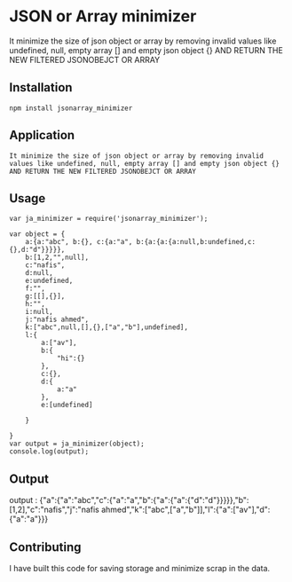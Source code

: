 JSON or Array minimizer
=========

It minimize the size of json object or array by removing invalid values like undefined, null, empty array [] and empty json object {} AND RETURN THE NEW FILTERED JSONOBEJCT OR ARRAY

## Installation

  `npm install jsonarray_minimizer`

## Application

    It minimize the size of json object or array by removing invalid values like undefined, null, empty array [] and empty json object {} AND RETURN THE NEW FILTERED JSONOBEJCT OR ARRAY
    
## Usage

    var ja_minimizer = require('jsonarray_minimizer');

    var object = {
        a:{a:"abc", b:{}, c:{a:"a", b:{a:{a:{a:null,b:undefined,c:{},d:"d"}}}}},
        b:[1,2,"",null],
        c:"nafis",
        d:null,
        e:undefined,
        f:"",
        g:[[],{}],
        h:"",
        i:null,
        j:"nafis ahmed",
        k:["abc",null,[],{},["a","b"],undefined],
        l:{
            a:["av"],
            b:{
                "hi":{}
            },
            c:{},
            d:{
                a:"a"
            },
            e:[undefined]

        }

    }
    var output = ja_minimizer(object);
    console.log(output);

## Output

  output : 
    {"a":{"a":"abc","c":{"a":"a","b":{"a":{"a":{"d":"d"}}}}},"b":[1,2],"c":"nafis","j":"nafis ahmed","k":["abc",["a","b"]],"l":{"a":["av"],"d":{"a":"a"}}}

## Contributing

  I have built this code for saving storage and minimize scrap in the data.